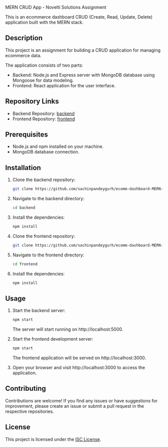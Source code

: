 MERN CRUD App - Novelti Solutions Assignment

This is an ecommerce dashboard CRUD (Create, Read, Update, Delete) application built with the MERN stack.

## Description

This project is an assignment for building a CRUD application for managing ecommerce data.

The application consists of two parts:
- Backend: Node.js and Express server with MongoDB database using Mongoose for data modeling.
- Frontend: React application for the user interface.

## Repository Links

- Backend Repository: [backend](https://github.com/sachinpandeygurh/ecomm-dashboard-MERN-/tree/main/backend)
- Frontend Repository: [frontend](https://github.com/sachinpandeygurh/ecomm-dashboard-MERN-/tree/main/frontend)

## Prerequisites

- Node.js and npm installed on your machine.
- MongoDB database connection.

## Installation

1. Clone the backend repository:

   ```bash
   git clone https://github.com/sachinpandeygurh/ecomm-dashboard-MERN-/tree/main/backend
   ```

2. Navigate to the backend directory:

   ```bash
   cd backend
   ```

3. Install the dependencies:

   ```bash
   npm install
   ```

4. Clone the frontend repository:

   ```bash
   git clone https://github.com/sachinpandeygurh/ecomm-dashboard-MERN-/tree/main/frontend
   ```

5. Navigate to the frontend directory:

   ```bash
   cd frontend
   ```

6. Install the dependencies:

   ```bash
   npm install
   ```

## Usage

1. Start the backend server:

   ```bash
   npm start
   ```

   The server will start running on http://localhost:5000.

2. Start the frontend development server:

   ```bash
   npm start
   ```

   The frontend application will be served on http://localhost:3000.

3. Open your browser and visit http://localhost:3000 to access the application.

## Contributing

Contributions are welcome! If you find any issues or have suggestions for improvement, please create an issue or submit a pull request in the respective repositories.

## License

This project is licensed under the [ISC License](LICENSE).